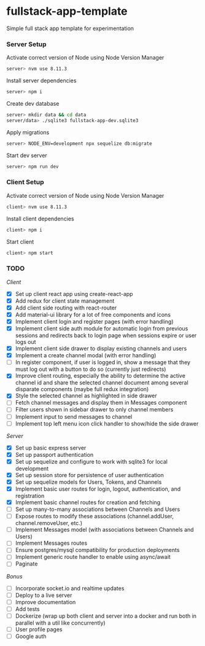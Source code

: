 # fullstack-app-template
Simple full stack app template for experimentation

### Server Setup

Activate correct version of Node using Node Version Manager
```bash
server> nvm use 8.11.3
```

Install server dependencies
```bash
server> npm i
```

Create dev database
```bash
server> mkdir data && cd data
server/data> ./sqlite3 fullstack-app-dev.sqlite3
```

Apply migrations
```bash
server> NODE_ENV=development npx sequelize db:migrate
```

Start dev server
```bash
server> npm run dev
```

### Client Setup

Activate correct version of Node using Node Version Manager
```bash
client> nvm use 8.11.3
```

Install client dependencies
```bash
client> npm i
```

Start client
```bash
client> npm start
```

### TODO

*Client*

- [x] Set up client react app using create-react-app
- [x] Add redux for client state management
- [x] Add client side routing with react-router
- [x] Add material-ui library for a lot of free components and icons
- [x] Implement client login and register pages (with error handling)
- [x] Implement client side auth module for automatic login from previous sessions and redirects back to login page when sessions expire or user logs out
- [x] Implement client side drawer to display existing channels and users
- [x] Implement a create channel modal (with error handling)
- [ ] In register component, if user is logged in, show a message that they must log out with a button to do so (currently just redirects)
- [x] Improve client routing, especially the ability to determine the active channel id and share the selected channel document among several disparate components (maybe full redux integration)
- [x] Style the selected channel as highlighted in side drawer
- [ ] Fetch channel messages and display them in Messages component
- [ ] Filter users shown in sidebar drawer to only channel members
- [ ] Implement input to send messages to channel
- [ ] Implement top left menu icon click handler to show/hide the side drawer

*Server*

- [x] Set up basic express server
- [x] Set up passport authentication
- [x] Set up sequelize and configure to work with sqlite3 for local development
- [x] Set up session store for persistence of user authentication
- [x] Set up sequelize models for Users, Tokens, and Channels
- [x] Implement basic user routes for login, logout, authentication, and registration
- [x] Implement basic channel routes for creation and fetching
- [ ] Set up many-to-many associations between Channels and Users
- [ ] Expose routes to modify these associations (channel.addUser, channel.removeUser, etc.)
- [ ] Implement Messages model (with associations between Channels and Users)
- [ ] Implement Messages routes
- [ ] Ensure postgres/mysql compatibility for production deployments
- [ ] Implement generic route handler to enable using async/await
- [ ] Paginate

*Bonus*

- [ ] Incorporate socket.io and realtime updates
- [ ] Deploy to a live server
- [ ] Improve documentation
- [ ] Add tests
- [ ] Dockerize (wrap up both client and server into a docker and run both in parallel with a util like concurrently)
- [ ] User profile pages
- [ ] Google auth
